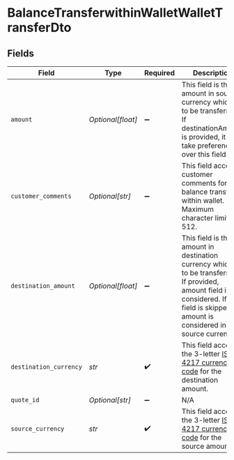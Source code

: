 # BalanceTransferwithinWalletWalletTransferDto


## Fields

| Field                                                                                                                                                                                        | Type                                                                                                                                                                                         | Required                                                                                                                                                                                     | Description                                                                                                                                                                                  | Example                                                                                                                                                                                      |
| -------------------------------------------------------------------------------------------------------------------------------------------------------------------------------------------- | -------------------------------------------------------------------------------------------------------------------------------------------------------------------------------------------- | -------------------------------------------------------------------------------------------------------------------------------------------------------------------------------------------- | -------------------------------------------------------------------------------------------------------------------------------------------------------------------------------------------- | -------------------------------------------------------------------------------------------------------------------------------------------------------------------------------------------- |
| `amount`                                                                                                                                                                                     | *Optional[float]*                                                                                                                                                                            | :heavy_minus_sign:                                                                                                                                                                           | This field is the amount in source currency which is to be transferred. If destinationAmount is provided, it will take preference over this field.                                           | 10                                                                                                                                                                                           |
| `customer_comments`                                                                                                                                                                          | *Optional[str]*                                                                                                                                                                              | :heavy_minus_sign:                                                                                                                                                                           | This field accepts customer comments for the balance transfer within wallet.<br/>Maximum character limit is 512.                                                                             | Changed SGD to INR during Travel                                                                                                                                                             |
| `destination_amount`                                                                                                                                                                         | *Optional[float]*                                                                                                                                                                            | :heavy_minus_sign:                                                                                                                                                                           | This field is the amount in destination currency which is to be transferred. If provided, amount field is not considered. If this field is skipped, amount is considered in source currency. | 20                                                                                                                                                                                           |
| `destination_currency`                                                                                                                                                                       | *str*                                                                                                                                                                                        | :heavy_check_mark:                                                                                                                                                                           | This field accepts the 3-letter [ISO-4217 currency code](https://www.iso.org/iso-4217-currency-codes.html) for the destination amount.                                                       | INR                                                                                                                                                                                          |
| `quote_id`                                                                                                                                                                                   | *Optional[str]*                                                                                                                                                                              | :heavy_minus_sign:                                                                                                                                                                           | N/A                                                                                                                                                                                          | UUID                                                                                                                                                                                         |
| `source_currency`                                                                                                                                                                            | *str*                                                                                                                                                                                        | :heavy_check_mark:                                                                                                                                                                           | This field accepts the 3-letter [ISO-4217 currency code](https://www.iso.org/iso-4217-currency-codes.html) for the source amount.                                                            | SGD                                                                                                                                                                                          |